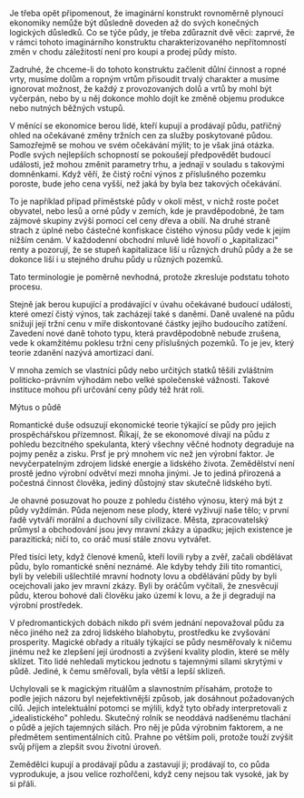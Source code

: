 Je třeba opět připomenout, že imaginární konstrukt rovnoměrně plynoucí ekonomiky nemůže být důsledně doveden až do svých konečných logických důsledků. Co se týče půdy, je třeba zdůraznit dvě věci: zaprvé, že v rámci tohoto imaginárního konstruktu charakterizovaného nepřítomností změn v chodu záležitostí není pro koupi a prodej půdy místo.

Zadruhé, že chceme-li do tohoto konstruktu začlenit důlní činnost a ropné vrty, musíme dolům a ropným vrtům přisoudit trvalý charakter a musíme ignorovat možnost, že každý z provozovaných dolů a vrtů by mohl být vyčerpán, nebo by u něj dokonce mohlo dojít ke změně objemu produkce nebo nutných běžných vstupů.

V měnící se ekonomice berou lidé, kteří kupují a prodávají půdu, patřičný ohled na očekávané změny tržních cen za služby poskytované půdou. Samozřejmě se mohou ve svém očekávání mýlit; to je však jiná otázka. Podle svých nejlepších schopností se pokoušejí předpovědět budoucí události, jež mohou změnit parametry trhu, a jednají v souladu s takovými domněnkami. Když věří, že čistý roční výnos z příslušného pozemku poroste, bude jeho cena vyšší, než jaká by byla bez takových očekávání.

To je například případ příměstské půdy v okolí měst, v nichž roste počet obyvatel, nebo lesů a orné půdy v zemích, kde je pravděpodobné, že tam zájmové skupiny zvýší pomocí cel ceny dřeva a obilí. Na druhé straně strach z úplné nebo částečné konfiskace čistého výnosu půdy vede k jejím nižším cenám. V každodenní obchodní mluvě lidé hovoří o „kapitalizaci" renty a pozorují, že se stupeň kapitalizace liší u různých druhů půdy a že se dokonce liší i u stejného druhu půdy u různých pozemků.

Tato terminologie je poměrně nevhodná, protože zkresluje podstatu tohoto procesu.

Stejně jak berou kupující a prodávající v úvahu očekávané budoucí události, které omezí čistý výnos, tak zacházejí také s daněmi. Daně uvalené na půdu snižují její tržní cenu v míře diskontované částky jejího budoucího zatížení. Zavedení nové daně tohoto typu, která pravděpodobně nebude zrušena, vede k okamžitému poklesu tržní ceny příslušných pozemků. To je jev, který teorie zdanění nazývá amortizací daní.

V mnoha zemích se vlastníci půdy nebo určitých statků těšili zvláštním politicko-právním výhodám nebo velké společenské vážnosti. Takové instituce mohou při určování ceny půdy též hrát roli.

Mýtus o půdě

Romantické duše odsuzují ekonomické teorie týkající se půdy pro jejich prospěchářskou přízemnost. Říkají, že se ekonomové dívají na půdu z pohledu bezcitného spekulanta, který všechny věčné hodnoty degraduje na pojmy peněz a zisku. Prsť je prý mnohem víc než jen výrobní faktor. Je nevyčerpatelným zdrojem lidské energie a lidského života. Zemědělství není prostě jedno výrobní odvětví mezi mnoha jinými. Je to jediná přirozená a počestná činnost člověka, jediný důstojný stav skutečně lidského bytí.

Je ohavné posuzovat ho pouze z pohledu čistého výnosu, který má být z půdy vyždímán. Půda nejenom nese plody, které vyživují naše tělo; v první řadě vytváří morální a duchovní síly civilizace. Města, zpracovatelský průmysl a obchodování jsou jevy mravní zkázy a úpadku; jejich existence je parazitická; ničí to, co oráč musí stále znovu vytvářet.

Před tisíci lety, když členové kmenů, kteří lovili ryby a zvěř, začali obdělávat půdu, bylo romantické snění neznámé. Ale kdyby tehdy žili tito romantici, byli by velebili ušlechtilé mravní hodnoty lovu a obdělávání půdy by byli ocejchovali jako jev mravní zkázy. Byli by oráčům vyčítali, že znesvěcují půdu, kterou bohové dali člověku jako území k lovu, a že ji degradují na výrobní prostředek.

V předromantických dobách nikdo při svém jednání nepovažoval půdu za něco jiného než za zdroj lidského blahobytu, prostředku ke zvyšování prosperity. Magické obřady a rituály týkající se půdy nesměřovaly k ničemu jinému než ke zlepšení její úrodnosti a zvýšení kvality plodin, které se měly sklízet. Tito lidé nehledali mytickou jednotu s tajemnými silami skrytými v půdě. Jediné, k čemu směřovali, byla větší a lepší sklizeň.

Uchylovali se k magickým rituálům a slavnostním přísahám, protože to podle jejich názoru byl nejefektivnější způsob, jak dosáhnout požadovaných cílů. Jejich intelektuální potomci se mýlili, když tyto obřady interpretovali z „idealistického" pohledu. Skutečný rolník se neoddává nadšenému tlachání o půdě a jejích tajemných silách. Pro něj je půda výrobním faktorem, a ne předmětem sentimentálních citů. Prahne po větším poli, protože touží zvýšit svůj příjem a zlepšit svou životní úroveň.

Zemědělci kupují a prodávají půdu a zastavují ji; prodávají to, co půda vyprodukuje, a jsou velice rozhořčeni, když ceny nejsou tak vysoké, jak by si přáli.
